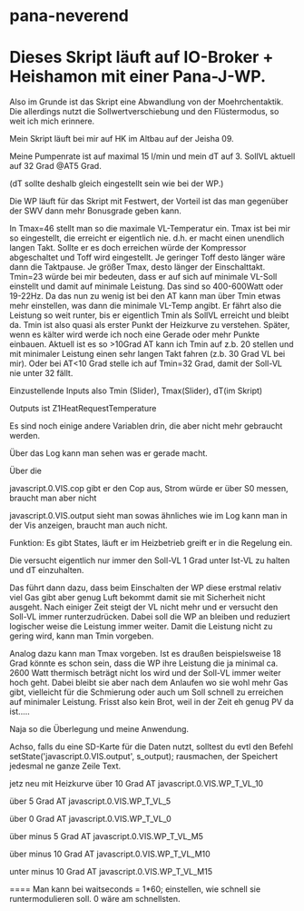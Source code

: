 # pana-neverend

Dieses Skript läuft auf IO-Broker + Heishamon mit einer Pana-J-WP.
=====
Also im Grunde ist das Skript eine Abwandlung von der Moehrchentaktik. Die allerdings nutzt die Sollwertverschiebung und den Flüstermodus, so weit ich mich erinnere.



Mein Skript läuft bei mir auf HK im Altbau auf der Jeisha 09.

Meine Pumpenrate ist auf maximal 15 l/min und mein dT auf 3. SollVL aktuell auf 32 Grad @AT5 Grad.

(dT sollte deshalb gleich eingestellt sein wie bei der WP.)

Die WP läuft für das Skript mit Festwert, der Vorteil ist das man gegenüber der SWV dann mehr Bonusgrade geben kann.

In Tmax=46 stellt man so die maximale VL-Temperatur ein. Tmax ist bei mir so eingestellt, die erreicht er eigentlich nie. d.h. er macht einen unendlich langen Takt. Sollte er es doch erreichen würde der Kompressor abgeschaltet und Toff wird eingestellt. Je geringer Toff desto länger wäre dann die Taktpause. Je größer Tmax, desto länger der Einschalttakt. Tmin=23 würde bei mir bedeuten, dass er auf sich auf minimale VL-Soll einstellt und damit auf minimale Leistung. Das sind so 400-600Watt oder 19-22Hz. Da das nun zu wenig ist bei den AT kann man über Tmin etwas mehr einstellen, was dann die minimale VL-Temp angibt. Er fährt also die Leistung so weit runter, bis er eigentlich Tmin als SollVL erreicht und bleibt da. Tmin ist also quasi als erster Punkt der Heizkurve zu verstehen. Später, wenn es kälter wird werde ich noch eine Gerade oder mehr Punkte einbauen. Aktuell ist es so >10Grad AT kann ich Tmin auf z.b. 20 stellen und mit minimaler Leistung einen sehr langen Takt fahren (z.b. 30 Grad VL bei mir). Oder bei AT<10 Grad stelle ich auf Tmin=32 Grad, damit der Soll-VL nie unter 32 fällt.



Einzustellende Inputs also Tmin (Slider), Tmax(Slider), dT(im Skript)

Outputs ist Z1HeatRequestTemperature



Es sind noch einige andere Variablen drin, die aber nicht mehr gebraucht werden.

Über das Log kann man sehen was er gerade macht.

Über die

javascript.0.VIS.cop gibt er den Cop aus, Strom würde er über S0 messen, braucht man aber nicht

javascript.0.VIS.output sieht man sowas ähnliches wie im Log kann man in der Vis anzeigen, braucht man auch nicht.



Funktion: Es gibt States, läuft er im Heizbetrieb greift er in die Regelung ein.

Die versucht eigentlich nur immer den Soll-VL 1 Grad unter Ist-VL zu halten und dT einzuhalten.

Das führt dann dazu, dass beim Einschalten der WP diese erstmal relativ viel Gas gibt aber genug Luft bekommt damit sie mit Sicherheit nicht ausgeht. Nach einiger Zeit steigt der VL nicht mehr und er versucht den Soll-VL immer runterzudrücken. Dabei soll die WP an bleiben und reduziert logischer weise die Leistung immer weiter. Damit die Leistung nicht zu gering wird, kann man Tmin vorgeben.

Analog dazu kann man Tmax vorgeben. Ist es draußen beispielsweise 18 Grad könnte es schon sein, dass die WP ihre Leistung die ja minimal ca. 2600 Watt thermisch beträgt nicht los wird und der Soll-VL immer weiter hoch geht. Dabei bleibt sie aber nach dem Anlaufen wo sie wohl mehr Gas gibt, vielleicht für die Schmierung oder auch um Soll schnell zu erreichen auf minimaler Leistung. Frisst also kein Brot, weil in der Zeit eh genug PV da ist.....



Naja so die Überlegung und meine Anwendung.


Achso, falls du eine SD-Karte für die Daten nutzt, solltest du evtl den Befehl
setState('javascript.0.VIS.output', s_output);
rausmachen, der Speichert jedesmal ne ganze Zeile Text.

jetz neu mit Heizkurve 
über 10 Grad AT  javascript.0.VIS.WP_T_VL_10

über 5 Grad AT  javascript.0.VIS.WP_T_VL_5

über 0 Grad AT  javascript.0.VIS.WP_T_VL_0

über minus 5 Grad AT  javascript.0.VIS.WP_T_VL_M5

über minus 10 Grad AT  javascript.0.VIS.WP_T_VL_M10

unter minus 10 Grad AT  javascript.0.VIS.WP_T_VL_M15

====
Man kann bei waitseconds = 1*60; einstellen, wie schnell sie runtermodulieren soll. 0 wäre am schnellsten.
